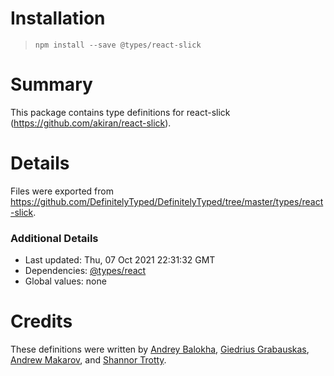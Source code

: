 # Installation
> `npm install --save @types/react-slick`

# Summary
This package contains type definitions for react-slick (https://github.com/akiran/react-slick).

# Details
Files were exported from https://github.com/DefinitelyTyped/DefinitelyTyped/tree/master/types/react-slick.

### Additional Details
 * Last updated: Thu, 07 Oct 2021 22:31:32 GMT
 * Dependencies: [@types/react](https://npmjs.com/package/@types/react)
 * Global values: none

# Credits
These definitions were written by [Andrey Balokha](https://github.com/andrewBalekha), [Giedrius Grabauskas](https://github.com/GiedriusGrabauskas), [Andrew Makarov](https://github.com/r3nya), and [Shannor Trotty](https://github.com/Shannor).
